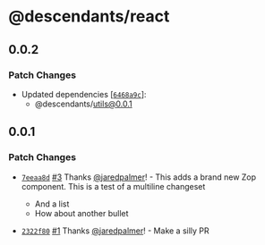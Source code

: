 # @descendants/react

## 0.0.2

### Patch Changes

- Updated dependencies [[`6468a9c`](https://github.com/jaredpalmer/tsdx-monorepo-playground/commit/6468a9c236a30f3650ca0a218055ac7de359b84f)]:
  - @descendants/utils@0.0.1

## 0.0.1

### Patch Changes

- [`7eeaa8d`](https://github.com/jaredpalmer/tsdx-monorepo-playground/commit/7eeaa8d5e52aab02243021625d14e576776a7464) [#3](https://github.com/jaredpalmer/tsdx-monorepo-playground/pull/3) Thanks [@jaredpalmer](https://github.com/jaredpalmer)! - This adds a brand new Zop component. This is a test
  of a multiline changeset

  - And a list
  - How about another bullet

* [`2322f80`](https://github.com/jaredpalmer/tsdx-monorepo-playground/commit/2322f8062ac0670b41d2332435b70e72ea010238) [#1](https://github.com/jaredpalmer/tsdx-monorepo-playground/pull/1) Thanks [@jaredpalmer](https://github.com/jaredpalmer)! - Make a silly PR
